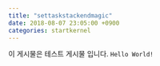 ```yaml
---
title: "settaskstackendmagic"
date: 2018-08-07 23:05:00 +0900
categories: startkernel
---
```

이 게시물은 테스트 게시물 입니다.
`Hello World!`

